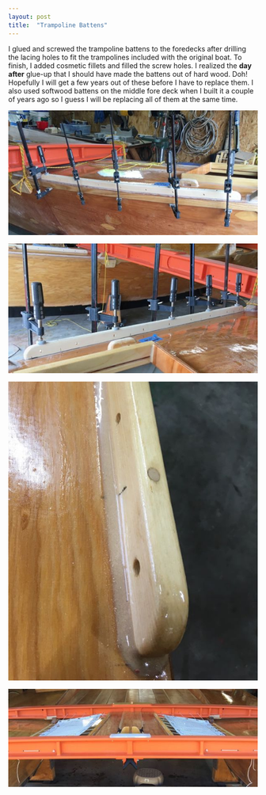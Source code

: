 ```yaml
---
layout: post
title:  "Trampoline Battens"
---
```


I glued and screwed the trampoline battens to the foredecks after drilling the lacing holes to fit the trampolines included with the original boat. To finish, I added cosmetic fillets and filled the screw holes. I realized the **day after** glue-up that I should have made the battens out of hard wood. Doh! Hopefully I will get a few years out of these before I have to replace them. I also used softwood battens on the middle fore deck when I built it a couple of years ago so I guess I will be replacing all of them at the same time.

![Trampoline Batten](/assets/images/tramp-batten-1.jpg)

![Trampoline Batten](/assets/images/tramp-batten-2.jpg)

![Trampoline Batten](/assets/images/tramp-batten-3.jpg)

![Trampoline Batten](/assets/images/tramp-batten-tramps.jpg)

